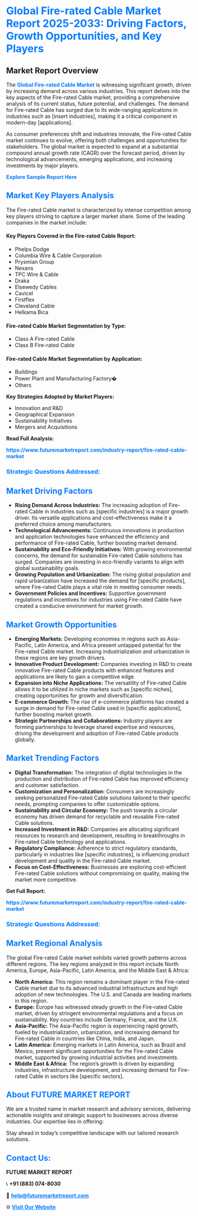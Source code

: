 <h1 style="color: #007BFF;">Global Fire-rated Cable Market Report 2025-2033: Driving Factors, Growth Opportunities, and Key Players</h1>

<section id="overview">
<h2>Market Report Overview</h2>
<p>The <a href="https://www.futuremarketreport.com/industry-report/fire-rated-cable-market" style="color: #007BFF; text-decoration: none;"><strong>Global Fire-rated Cable Market</strong></a> is witnessing significant growth, driven by increasing demand across various industries. This report delves into the key aspects of the Fire-rated Cable market, providing a comprehensive analysis of its current status, future potential, and challenges. The demand for Fire-rated Cable has surged due to its wide-ranging applications in industries such as [insert industries], making it a critical component in modern-day [applications].</p>
<p>As consumer preferences shift and industries innovate, the Fire-rated Cable market continues to evolve, offering both challenges and opportunities for stakeholders. The global market is expected to expand at a substantial compound annual growth rate (CAGR) over the forecast period, driven by technological advancements, emerging applications, and increasing investments by major players.</p>
</section>

<section id="overview">
<p><a href="https://www.futuremarketreport.com/request-sample/reportId=107605" style="color: #007BFF; text-decoration: none;"><strong>Explore Sample Report Here</strong></a></p>
</section>

<section id="key-players">
<h2 style="color: #007BFF;">Market Key Players Analysis</h2>
<p>The Fire-rated Cable market is characterized by intense competition among key players striving to capture a larger market share. Some of the leading companies in the market include:</p>
<h4>Key Players Covered in the Fire-rated Cable Report:</h4>
<ul><li>Phelps Dodge</li><li>Columbia Wire &amp; Cable Corporation</li><li>Prysmian Group</li><li>Nexans</li><li>TPC Wire &amp; Cable</li><li>Draka</li><li>Elsewedy Cables</li><li>Cavicel</li><li>Firstflex</li><li>Cleveland Cable</li><li>Helkama Bica</li></ul>
<h4>Fire-rated Cable Market Segmentation by Type:</h4>
<ul><li>Class A Fire-rated Cable</li><li>Class B Fire-rated Cable</li></ul>

<h4>Fire-rated Cable Market Segmentation by Application:</h4>
<ul><li>Buildings</li><li>Power Plant and Manufacturing Factory�</li><li>Others</li></ul>
<p><strong>Key Strategies Adopted by Market Players:</strong></p>
<ul>
<li>Innovation and R&D</li>
<li>Geographical Expansion</li>
<li>Sustainability Initiatives</li>
<li>Mergers and Acquisitions</li>
</ul>
</section>

<section>
<p><strong>Read Full Analysis: </strong></p><a href="https://www.futuremarketreport.com/industry-report/fire-rated-cable-market" style="color: #007BFF; text-decoration: none;"><strong>https://www.futuremarketreport.com/industry-report/fire-rated-cable-market</strong></a>
<h3 style="color: #007BFF;">Strategic Questions Addressed:</h3>
</section>

<section id="driving-factors">
<h2 style="color: #007BFF;">Market Driving Factors</h2>
<ul>
<li><strong>Rising Demand Across Industries:</strong> The increasing adoption of Fire-rated Cable in industries such as [specific industries] is a major growth driver. Its versatile applications and cost-effectiveness make it a preferred choice among manufacturers.</li>
<li><strong>Technological Advancements:</strong> Continuous innovations in production and application technologies have enhanced the efficiency and performance of Fire-rated Cable, further boosting market demand.</li>
<li><strong>Sustainability and Eco-Friendly Initiatives:</strong> With growing environmental concerns, the demand for sustainable Fire-rated Cable solutions has surged. Companies are investing in eco-friendly variants to align with global sustainability goals.</li>
<li><strong>Growing Population and Urbanization:</strong> The rising global population and rapid urbanization have increased the demand for [specific products], where Fire-rated Cable plays a vital role in meeting consumer needs.</li>
<li><strong>Government Policies and Incentives:</strong> Supportive government regulations and incentives for industries using Fire-rated Cable have created a conducive environment for market growth.</li>
</ul>
</section>

<section id="growth-opportunities">
<h2 style="color: #007BFF;">Market Growth Opportunities</h2>
<ul>
<li><strong>Emerging Markets:</strong> Developing economies in regions such as Asia-Pacific, Latin America, and Africa present untapped potential for the Fire-rated Cable market. Increasing industrialization and urbanization in these regions are key growth drivers.</li>
<li><strong>Innovative Product Development:</strong> Companies investing in R&D to create innovative Fire-rated Cable products with enhanced features and applications are likely to gain a competitive edge.</li>
<li><strong>Expansion into Niche Applications:</strong> The versatility of Fire-rated Cable allows it to be utilized in niche markets such as [specific niches], creating opportunities for growth and diversification.</li>
<li><strong>E-commerce Growth:</strong> The rise of e-commerce platforms has created a surge in demand for Fire-rated Cable used in [specific applications], further boosting market growth.</li>
<li><strong>Strategic Partnerships and Collaborations:</strong> Industry players are forming partnerships to leverage shared expertise and resources, driving the development and adoption of Fire-rated Cable products globally.</li>
</ul>
</section>

<section id="trending-factors">
<h2 style="color: #007BFF;">Market Trending Factors</h2>
<ul>
<li><strong>Digital Transformation:</strong> The integration of digital technologies in the production and distribution of Fire-rated Cable has improved efficiency and customer satisfaction.</li>
<li><strong>Customization and Personalization:</strong> Consumers are increasingly seeking personalized Fire-rated Cable solutions tailored to their specific needs, prompting companies to offer customizable options.</li>
<li><strong>Sustainability and Circular Economy:</strong> The push towards a circular economy has driven demand for recyclable and reusable Fire-rated Cable solutions.</li>
<li><strong>Increased Investment in R&D:</strong> Companies are allocating significant resources to research and development, resulting in breakthroughs in Fire-rated Cable technology and applications.</li>
<li><strong>Regulatory Compliance:</strong> Adherence to strict regulatory standards, particularly in industries like [specific industries], is influencing product development and quality in the Fire-rated Cable market.</li>
<li><strong>Focus on Cost-Effectiveness:</strong> Businesses are exploring cost-efficient Fire-rated Cable solutions without compromising on quality, making the market more competitive.</li>
</ul>
</section>

<section>
<p><strong>Get Full Report: </strong></p><a href="https://www.futuremarketreport.com/industry-report/fire-rated-cable-market" style="color: #007BFF; text-decoration: none;"><strong>https://www.futuremarketreport.com/industry-report/fire-rated-cable-market</strong></a>
<h3 style="color: #007BFF;">Strategic Questions Addressed:</h3>
</section>


<section id="regional-analysis">
<h2 style="color: #007BFF;">Market Regional Analysis</h2>
<p>The global Fire-rated Cable market exhibits varied growth patterns across different regions. The key regions analyzed in this report include North America, Europe, Asia-Pacific, Latin America, and the Middle East & Africa:</p>
<ul>
<li><strong>North America:</strong> This region remains a dominant player in the Fire-rated Cable market due to its advanced industrial infrastructure and high adoption of new technologies. The U.S. and Canada are leading markets in this region.</li>
<li><strong>Europe:</strong> Europe has witnessed steady growth in the Fire-rated Cable market, driven by stringent environmental regulations and a focus on sustainability. Key countries include Germany, France, and the U.K.</li>
<li><strong>Asia-Pacific:</strong> The Asia-Pacific region is experiencing rapid growth, fueled by industrialization, urbanization, and increasing demand for Fire-rated Cable in countries like China, India, and Japan.</li>
<li><strong>Latin America:</strong> Emerging markets in Latin America, such as Brazil and Mexico, present significant opportunities for the Fire-rated Cable market, supported by growing industrial activities and investments.</li>
<li><strong>Middle East & Africa:</strong> The region’s growth is driven by expanding industries, infrastructure development, and increasing demand for Fire-rated Cable in sectors like [specific sectors].</li>
</ul>
</section>

<footer>
<h2 style="color: #007BFF;">About FUTURE MARKET REPORT</h2>
<p>We are a trusted name in market research and advisory services, delivering actionable insights and strategic support to businesses across diverse industries. Our expertise lies in offering:</p>

<p>Stay ahead in today’s competitive landscape with our tailored research solutions.</p>

<h2 style="color: #007BFF;">Contact Us:</h2>
<p><strong>FUTURE MARKET REPORT</strong></p>
<p>📞 <strong>+91 (883) 074-8030</strong></p>
<p>📧 <strong><a href="mailto:help@futuremarketreport.com" style="color: #007BFF;">help@futuremarketreport.com</a></strong></p>
<p>🌐 <strong><a href="https://www.futuremarketreport.com/" style="color: #007BFF;">Visit Our Website</a></strong></p>
</footer>